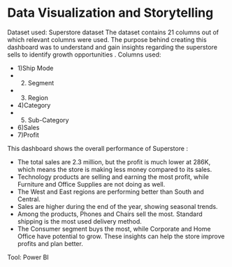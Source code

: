 # Data Visualization and Storytelling
Dataset used:  Superstore dataset
The dataset contains 21 columns out of which relevant columns were used. The purpose behind creating this dashboard was to understand and gain insights regarding the superstore sells to identify growth opportunities .
Columns used:
- 1)Ship Mode
- 2) Segment 
- 3) Region 
- 4)Category 
- 5) Sub-Category 
- 6)Sales 
- 7)Profit 

This dashboard shows the overall performance of Superstore :
- The total sales are 2.3 million, but the profit is much lower at 286K, which means the store is making less money compared to its sales. 
- Technology products are selling and earning the most profit, while Furniture and Office Supplies are not doing as well. 
-	The West and East regions are performing better than South and Central. 
-	Sales are higher during the end of the year, showing seasonal trends.
-	Among the products, Phones and Chairs sell the most. Standard shipping is the most used delivery method. 
-	The Consumer segment buys the most, while Corporate and Home Office have potential to grow. These insights can help the store improve profits and plan better.

Tool: Power BI 
